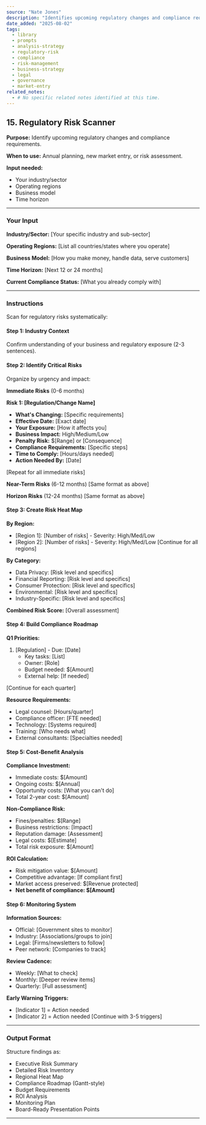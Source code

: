 ```yaml
---
source: "Nate Jones"
description: "Identifies upcoming regulatory changes and compliance requirements."
date_added: "2025-08-02"
tags:
  - library
  - prompts
  - analysis-strategy
  - regulatory-risk
  - compliance
  - risk-management
  - business-strategy
  - legal
  - governance
  - market-entry
related_notes:
  - # No specific related notes identified at this time.
---
```

## 15. Regulatory Risk Scanner

**Purpose:** Identify upcoming regulatory changes and compliance requirements.

**When to use:** Annual planning, new market entry, or risk assessment.

**Input needed:**

*   Your industry/sector
*   Operating regions
*   Business model
*   Time horizon

---

### Your Input

**Industry/Sector:** [Your specific industry and sub-sector]

**Operating Regions:** [List all countries/states where you operate]

**Business Model:** [How you make money, handle data, serve customers]

**Time Horizon:** [Next 12 or 24 months]

**Current Compliance Status:** [What you already comply with]

---

### Instructions

Scan for regulatory risks systematically:

#### Step 1: Industry Context

Confirm understanding of your business and regulatory exposure (2-3 sentences).

#### Step 2: Identify Critical Risks

Organize by urgency and impact:

**Immediate Risks** (0-6 months)

**Risk 1: [Regulation/Change Name]**

*   **What's Changing:** [Specific requirements]
*   **Effective Date:** [Exact date]
*   **Your Exposure:** [How it affects you]
*   **Business Impact:** High/Medium/Low
*   **Penalty Risk:** $[Range] or [Consequence]
*   **Compliance Requirements:** [Specific steps]
*   **Time to Comply:** [Hours/days needed]
*   **Action Needed By:** [Date]

[Repeat for all immediate risks]

**Near-Term Risks** (6-12 months) [Same format as above]

**Horizon Risks** (12-24 months) [Same format as above]

#### Step 3: Create Risk Heat Map

**By Region:**

*   [Region 1]: [Number of risks] - Severity: High/Med/Low
*   [Region 2]: [Number of risks] - Severity: High/Med/Low [Continue for all regions]

**By Category:**

*   Data Privacy: [Risk level and specifics]
*   Financial Reporting: [Risk level and specifics]
*   Consumer Protection: [Risk level and specifics]
*   Environmental: [Risk level and specifics]
*   Industry-Specific: [Risk level and specifics]

**Combined Risk Score:** [Overall assessment]

#### Step 4: Build Compliance Roadmap

**Q1 Priorities:**

1.  [Regulation] - Due: [Date]
    *   Key tasks: [List]
    *   Owner: [Role]
    *   Budget needed: $[Amount]
    *   External help: [If needed]

[Continue for each quarter]

**Resource Requirements:**

*   Legal counsel: [Hours/quarter]
*   Compliance officer: [FTE needed]
*   Technology: [Systems required]
*   Training: [Who needs what]
*   External consultants: [Specialties needed]

#### Step 5: Cost-Benefit Analysis

**Compliance Investment:**

*   Immediate costs: $[Amount]
*   Ongoing costs: $[Annual]
*   Opportunity costs: [What you can't do]
*   Total 2-year cost: $[Amount]

**Non-Compliance Risk:**

*   Fines/penalties: $[Range]
*   Business restrictions: [Impact]
*   Reputation damage: [Assessment]
*   Legal costs: $[Estimate]
*   Total risk exposure: $[Amount]

**ROI Calculation:**

*   Risk mitigation value: $[Amount]
*   Competitive advantage: [If compliant first]
*   Market access preserved: $[Revenue protected]
*   **Net benefit of compliance: $[Amount]**

#### Step 6: Monitoring System

**Information Sources:**

*   Official: [Government sites to monitor]
*   Industry: [Associations/groups to join]
*   Legal: [Firms/newsletters to follow]
*   Peer network: [Companies to track]

**Review Cadence:**

*   Weekly: [What to check]
*   Monthly: [Deeper review items]
*   Quarterly: [Full assessment]

**Early Warning Triggers:**

*   [Indicator 1] = Action needed
*   [Indicator 2] = Action needed [Continue with 3-5 triggers]

---

### Output Format

Structure findings as:

*   Executive Risk Summary
*   Detailed Risk Inventory
*   Regional Heat Map
*   Compliance Roadmap (Gantt-style)
*   Budget Requirements
*   ROI Analysis
*   Monitoring Plan
*   Board-Ready Presentation Points

---
